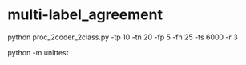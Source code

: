 # multi-label_agreement



 python proc_2coder_2class.py -tp 10 -tn 20 -fp 5 -fn 25 -ts 6000 -r 3

 python -m unittest
